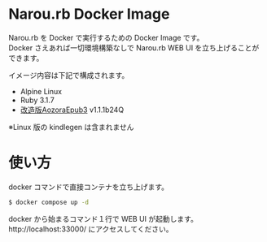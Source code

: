 # Narou.rb Docker Image

Narou.rb を Docker で実行するための Docker Image です。<br>
Docker さえあれば一切環境構築なしで Narou.rb WEB UI を立ち上げることができます。

イメージ内容は下記で構成されます。

- Alpine Linux
- Ruby 3.1.7
- [改造版AozoraEpub3](https://github.com/kyukyunyorituryo/AozoraEpub3) v1.1.1b24Q

※Linux 版の kindlegen は含まれません

# 使い方

docker コマンドで直接コンテナを立ち上げます。<br>

```sh
$ docker compose up -d
```

docker から始まるコマンド１行で WEB UI が起動します。<br>
http://localhost:33000/ にアクセスしてください。
